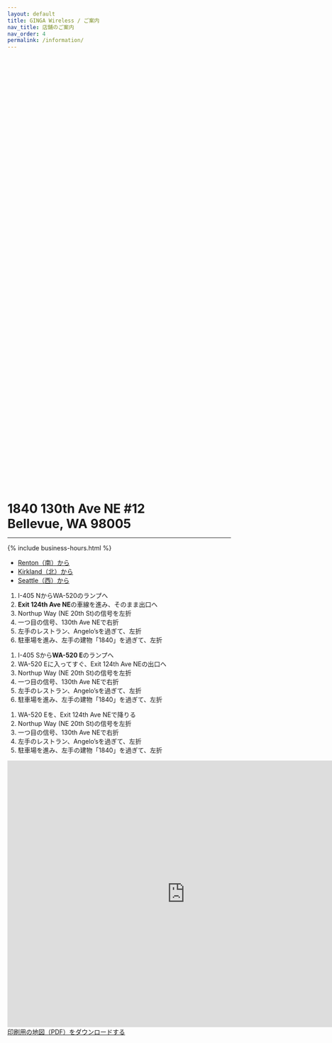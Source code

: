 ```yaml
---
layout: default
title: GINGA Wireless / ご案内
nav_title: 店舗のご案内
nav_order: 4
permalink: /information/
---
```

<main>
  <div class="container">
    <div class="jumbotron ginga-store-front" style="height: 25vh">
    </div>
    <div class="row">
      <div class="col-md-6">
        <div class="panel panel-default">
          <div class="panel-body">
            <span style="font-size: 200%;"><strong>1840 130th Ave NE #12<br>Bellevue, WA 98005</strong></span>
            <hr>
{%    include business-hours.html
%}          </div>
        </div>
        <ul class="nav nav-tabs">
          <li class="active"><a href="#south" data-toggle="tab" aria-expanded="true" >Renton（南）から</a></li>
          <li class=""      ><a href="#north" data-toggle="tab" aria-expanded="false">Kirkland（北）から</a></li>
          <li class=""      ><a href="#west"  data-toggle="tab" aria-expanded="false">Seattle（西）から</a></li>
        </ul>
        <div id="myTabContent" class="tab-content">
          <div class="tab-pane fade active in" id="south">
            <ol class="list-group">
              <li class="list-group-item">I-405 NからWA-520のランプへ</li>
              <li class="list-group-item"><strong>Exit 124th Ave NE</strong>の車線を進み、そのまま出口へ</li>
              <li class="list-group-item">Northup Way (NE 20th St)の信号を左折</li>
              <li class="list-group-item">一つ目の信号、130th Ave NEで右折</li>
              <li class="list-group-item">左手のレストラン、Angelo’sを過ぎて、左折</li>
              <li class="list-group-item">駐車場を進み、左手の建物「1840」を過ぎて、左折</li>
            </ol>
          </div>
          <div class="tab-pane fade" id="north">
            <ol class="list-group">
              <li class="list-group-item">I-405 Sから<strong>WA-520 E</strong>のランプへ</li>
              <li class="list-group-item">WA-520 Eに入ってすぐ、Exit 124th Ave NEの出口へ</li>
              <li class="list-group-item">Northup Way (NE 20th St)の信号を左折</li>
              <li class="list-group-item">一つ目の信号、130th Ave NEで右折</li>
              <li class="list-group-item">左手のレストラン、Angelo’sを過ぎて、左折</li>
              <li class="list-group-item">駐車場を進み、左手の建物「1840」を過ぎて、左折</li>
            </ol>
          </div>
          <div class="tab-pane fade" id="west">
            <ol class="list-group">
              <li class="list-group-item">WA-520 Eを、Exit 124th Ave NEで降りる</li>
              <li class="list-group-item">Northup Way (NE 20th St)の信号を左折</li>
              <li class="list-group-item">一つ目の信号、130th Ave NEで右折</li>
              <li class="list-group-item">左手のレストラン、Angelo’sを過ぎて、左折</li>
              <li class="list-group-item">駐車場を進み、左手の建物「1840」を過ぎて、左折</li>
            </ol>
          </div>
        </div>
      </div>
      <div class="col-md-6">
        <div class="panel panel-default">
          <div class="panel-body">
            <div class="embed-responsive embed-responsive-4by3">
              <iframe class="embed-responsive-item" src="https://www.google.com/maps/embed?pb=!1m18!1m12!1m3!1d2688.953560301375!2d-122.16806068436878!3d47.62703397918614!2m3!1f0!2f0!3f0!3m2!1i1024!2i768!4f13.1!3m3!1m2!1s0x54906cfeaf3c8567%3A0x1bd37b37ad31b1cf!2sGINGA+Wireless%2C+1840+130th+Ave+NE+%2312%2C+Bellevue%2C+WA+98005%2C+USA!5e0!3m2!1sen!2sjp!4v1465596994117" width="800" height="600" style="border:0" allowfullscreen></iframe>
            </div>
          </div>
        </div>
        <a href="{{ site.baseurl }}/images/GINGA-Wireless-Driving-Direction.pdf" download="GINGA-Wireless-Driving-Direction.pdf" class="btn btn-info">
          印刷用の地図（PDF<img border="0" src="{{ site.baseurl }}/images/Adobe_PDF_file_icon_32x32.png" alt="">）をダウンロードする
        </a>
      </article>
    </div>
  </div>
</main>
